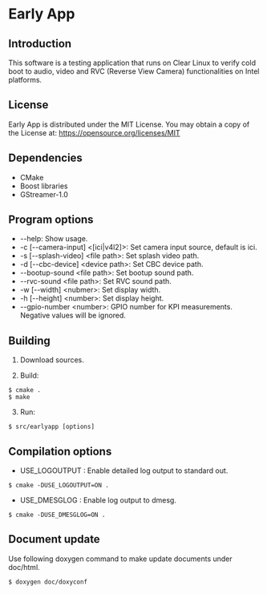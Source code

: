 # Early App

## Introduction
This software is a testing application that runs on Clear Linux to verify
cold boot to audio, video and RVC (Reverse View Camera) functionalities on Intel platforms.


## License
Early App is distributed under the MIT License.
You may obtain a copy of the License at:
https://opensource.org/licenses/MIT


## Dependencies
- CMake
- Boost libraries
- GStreamer-1.0


## Program options
 - --help: Show usage.
 - -c [--camera-input] &lt;[ici|v4l2]&gt;: Set camera input source, default is ici.
 - -s [--splash-video] &lt;file path&gt;: Set splash video path.
 - -d [--cbc-device] &lt;device path&gt;: Set CBC device path.
 - --bootup-sound &lt;file path&gt;: Set bootup sound path.
 - --rvc-sound &lt;file path&gt;: Set RVC sound path.
 - -w [--width] &lt;nubmer&gt;: Set display width.
 - -h [--height] &lt;number&gt;: Set display height.
 - --gpio-number &lt;number&gt;: GPIO number for KPI measurements. Negative values will be ignored.


## Building

1. Download sources.

2. Build:

  ```shell
  $ cmake .
  $ make
  ```

3. Run:

  ```shell
  $ src/earlyapp [options]
  ```


## Compilation options
 - USE_LOGOUTPUT
 : Enable detailed log output to standard out.
 
  ```shell
  $ cmake -DUSE_LOGOUTPUT=ON .
  ```

 - USE_DMESGLOG
 : Enable log output to dmesg.
 
  ```shell
  $ cmake -DUSE_DMESGLOG=ON .
  ```


## Document update
Use following doxygen command to make update documents under doc/html.

  ```shell
  $ doxygen doc/doxyconf
  ```

